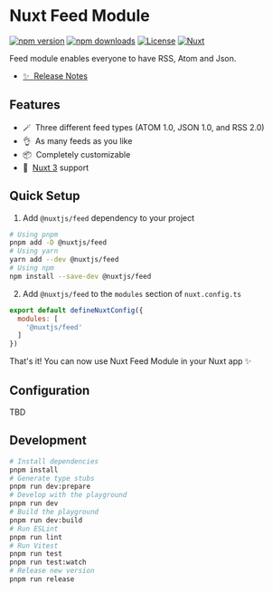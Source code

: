 # Nuxt Feed Module

[![npm version][npm-version-src]][npm-version-href]
[![npm downloads][npm-downloads-src]][npm-downloads-href]
[![License][license-src]][license-href]
[![Nuxt][nuxt-src]][nuxt-href]

Feed module enables everyone to have RSS, Atom and Json.

- [✨ &nbsp;Release Notes](/CHANGELOG.md)

## Features

- 🪄&nbsp; Three different feed types (ATOM 1.0, JSON 1.0, and RSS 2.0)
- 👌&nbsp; As many feeds as you like
- 📦&nbsp; Completely customizable
- 🚀&nbsp; [Nuxt 3](https://nuxt.com) support

## Quick Setup

1. Add `@nuxtjs/feed` dependency to your project

```bash
# Using pnpm
pnpm add -D @nuxtjs/feed
# Using yarn
yarn add --dev @nuxtjs/feed
# Using npm
npm install --save-dev @nuxtjs/feed
```

2. Add `@nuxtjs/feed` to the `modules` section of `nuxt.config.ts`

```js
export default defineNuxtConfig({
  modules: [
    '@nuxtjs/feed'
  ]
})
```

That's it! You can now use Nuxt Feed Module in your Nuxt app ✨

## Configuration

TBD

## Development

```bash
# Install dependencies
pnpm install
# Generate type stubs
pnpm run dev:prepare
# Develop with the playground
pnpm run dev
# Build the playground
pnpm run dev:build
# Run ESLint
pnpm run lint
# Run Vitest
pnpm run test
pnpm run test:watch
# Release new version
pnpm run release
```

<!-- Badges -->
[npm-version-src]: https://img.shields.io/npm/v/@nuxtjs/feed/latest.svg?style=flat&colorA=18181B&colorB=28CF8D
[npm-version-href]: https://npmjs.com/package/@nuxtjs/feed

[npm-downloads-src]: https://img.shields.io/npm/dm/@nuxtjs/feed.svg?style=flat&colorA=18181B&colorB=28CF8D
[npm-downloads-href]: https://npmjs.com/package/@nuxtjs/feed

[license-src]: https://img.shields.io/npm/l/@nuxtjs/feed.svg?style=flat&colorA=18181B&colorB=28CF8D
[license-href]: https://npmjs.com/package/@nuxtjs/feed

[nuxt-src]: https://img.shields.io/badge/Nuxt-18181B?logo=nuxt.js
[nuxt-href]: https://nuxt.com/modules/module-feed
